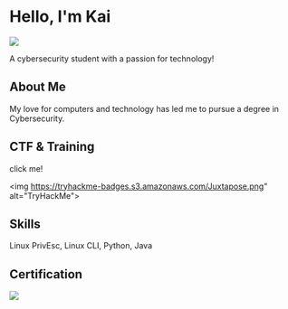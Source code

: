 # Hello, I'm Kai
<a href="https://linkedin.com"><img src="https://img.shields.io/badge/-LinkedIn-0072b1?&style=for-the-badge&logo=linkedin&logoColor=white" /></a>

A cybersecurity student with a passion for technology!

## About Me

My love for computers and technology has led me to pursue a degree in Cybersecurity.

## CTF & Training

click me!



<a src=https://tryhackme.com/p/Juxtapose><img https://tryhackme-badges.s3.amazonaws.com/Juxtapose.png" alt="TryHackMe"></a>

## Skills
Linux PrivEsc,
Linux CLI,
Python,
Java

## Certification
<img src="https://img.shields.io/badge/-ITF%2B-FF0000?&style=for-the-badge&logo=CompTIA&logoColor=white" />

